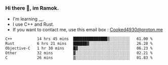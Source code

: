 ### Hi there 👋, im Ramok.

- I'm learning __.
- I use C++ and Rust.
- If you want to contact me, use this email box : Cooked4930@proton.me

<!--START_SECTION:waka-->

```txt
C++           14 hrs 45 mins  ███████████████▒░░░░░░░░░   61.00 %
Rust          6 hrs 21 mins   ██████▓░░░░░░░░░░░░░░░░░░   26.28 %
Objective-C   1 hr 30 mins    █▓░░░░░░░░░░░░░░░░░░░░░░░   06.23 %
Other         32 mins         ▓░░░░░░░░░░░░░░░░░░░░░░░░   02.21 %
C             26 mins         ▒░░░░░░░░░░░░░░░░░░░░░░░░   01.83 %
```

<!--END_SECTION:waka-->
